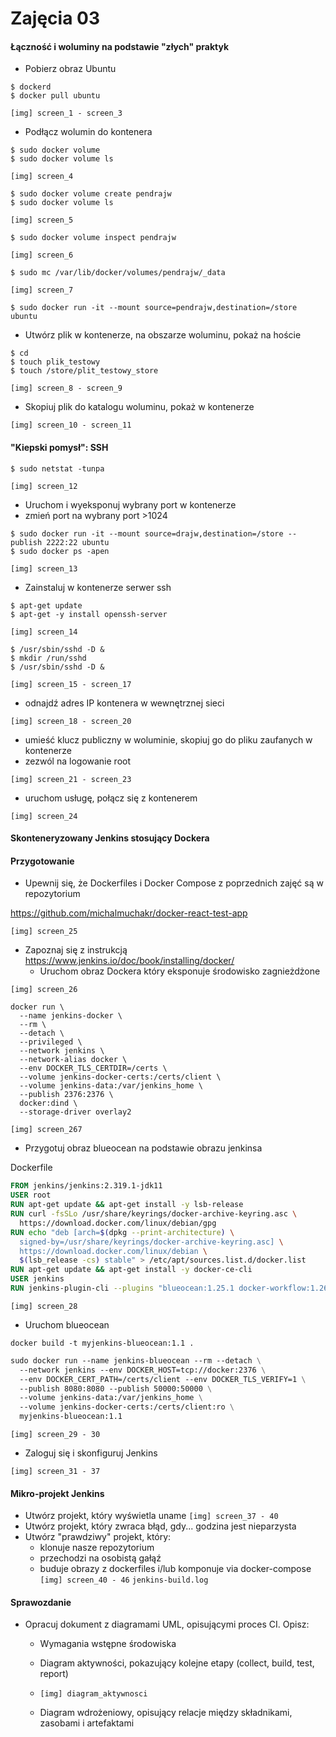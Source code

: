 # Zajęcia 03

#### Łączność i woluminy na podstawie "złych" praktyk

* Pobierz obraz Ubuntu
```shell
$ dockerd
$ docker pull ubuntu
```

`[img] screen_1 - screen_3`
* Podłącz wolumin do kontenera
```shell
$ sudo docker volume
$ sudo docker volume ls
```
`[img] screen_4`
```shell
$ sudo docker volume create pendrajw
$ sudo docker volume ls
```
`[img] screen_5`
```shell
$ sudo docker volume inspect pendrajw
```
`[img] screen_6`
```shell
$ sudo mc /var/lib/docker/volumes/pendrajw/_data
```
`[img] screen_7`
```shell
$ sudo docker run -it --mount source=pendrajw,destination=/store ubuntu
```

* Utwórz plik w kontenerze, na obszarze woluminu, pokaż na hoście

```shell
$ cd
$ touch plik_testowy
$ touch /store/plit_testowy_store
```

`[img] screen_8 - screen_9`

* Skopiuj plik do katalogu woluminu, pokaż w kontenerze

`[img] screen_10 - screen_11`

#### "Kiepski pomysł": SSH
```shell
$ sudo netstat -tunpa
```
`[img] screen_12`

* Uruchom i wyeksponuj wybrany port w kontenerze
* zmień port na wybrany port >1024
```shell
$ sudo docker run -it --mount source=drajw,destination=/store --publish 2222:22 ubuntu
$ sudo docker ps -apen
```

`[img] screen_13`

* Zainstaluj w kontenerze serwer ssh
```shell
$ apt-get update
$ apt-get -y install openssh-server
```

`[img] screen_14`

```shell
$ /usr/sbin/sshd -D &
$ mkdir /run/sshd
$ /usr/sbin/sshd -D &
```

`[img] screen_15 - screen_17`

* odnajdź adres IP kontenera w wewnętrznej sieci

`[img] screen_18 - screen_20`

* umieść klucz publiczny w woluminie, skopiuj go do pliku zaufanych w kontenerze
* zezwól na logowanie root
  
`[img] screen_21 - screen_23`

* uruchom usługę, połącz się z kontenerem
  
`[img] screen_24`

#### Skonteneryzowany Jenkins stosujący Dockera

#### Przygotowanie
* Upewnij się, że Dockerfiles i Docker Compose z poprzednich zajęć są w repozytorium
  
https://github.com/michalmuchakr/docker-react-test-app

`[img] screen_25`

* Zapoznaj się z instrukcją https://www.jenkins.io/doc/book/installing/docker/
   * Uruchom obraz Dockera który eksponuje środowisko zagnieżdżone

`[img] screen_26`

```shell
docker run \
  --name jenkins-docker \
  --rm \
  --detach \
  --privileged \
  --network jenkins \
  --network-alias docker \
  --env DOCKER_TLS_CERTDIR=/certs \
  --volume jenkins-docker-certs:/certs/client \
  --volume jenkins-data:/var/jenkins_home \
  --publish 2376:2376 \
  docker:dind \
  --storage-driver overlay2
```
`[img] screen_267`
   * Przygotuj obraz blueocean na podstawie obrazu jenkinsa

Dockerfile
```dockerfile
FROM jenkins/jenkins:2.319.1-jdk11
USER root
RUN apt-get update && apt-get install -y lsb-release
RUN curl -fsSLo /usr/share/keyrings/docker-archive-keyring.asc \
  https://download.docker.com/linux/debian/gpg
RUN echo "deb [arch=$(dpkg --print-architecture) \
  signed-by=/usr/share/keyrings/docker-archive-keyring.asc] \
  https://download.docker.com/linux/debian \
  $(lsb_release -cs) stable" > /etc/apt/sources.list.d/docker.list
RUN apt-get update && apt-get install -y docker-ce-cli
USER jenkins
RUN jenkins-plugin-cli --plugins "blueocean:1.25.1 docker-workflow:1.26"
```

`[img] screen_28`

   * Uruchom blueocean
```shell
docker build -t myjenkins-blueocean:1.1 .
```
```dockerfile
sudo docker run --name jenkins-blueocean --rm --detach \
  --network jenkins --env DOCKER_HOST=tcp://docker:2376 \
  --env DOCKER_CERT_PATH=/certs/client --env DOCKER_TLS_VERIFY=1 \
  --publish 8080:8080 --publish 50000:50000 \
  --volume jenkins-data:/var/jenkins_home \
  --volume jenkins-docker-certs:/certs/client:ro \
  myjenkins-blueocean:1.1
```
`[img] screen_29 - 30`

   * Zaloguj się i skonfiguruj Jenkins

`[img] screen_31 - 37`

#### Mikro-projekt Jenkins

* Utwórz projekt, który wyświetla uname
  `[img] screen_37 - 40`
* Utwórz projekt, który zwraca błąd, gdy... godzina jest nieparzysta
* Utwórz "prawdziwy" projekt, który:
   * klonuje nasze repozytorium
   * przechodzi na osobistą gałąź
   * buduje obrazy z dockerfiles i/lub komponuje via docker-compose
     `[img] screen_40 - 46`
     `jenkins-build.log`

#### Sprawozdanie
* Opracuj dokument z diagramami UML, opisującymi proces CI. Opisz:
   * Wymagania wstępne środowiska
   * Diagram aktywności, pokazujący kolejne etapy (collect, build, test, report)

   * `[img] diagram_aktywnosci` 

   * Diagram wdrożeniowy, opisujący relacje między składnikami, zasobami i artefaktami
